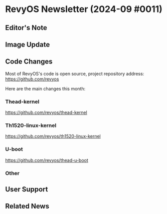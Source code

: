 # RevyOS Newsletter (2024-09 #0011)

## Editor's Note



## Image Update



## Code Changes

Most of RevyOS's code is open source, project repository address: https://github.com/revyos

Here are the main changes this month:

### Thead-kernel

https://github.com/revyos/thead-kernel

### Th1520-linux-kernel

https://github.com/revyos/th1520-linux-kernel

### U-boot

https://github.com/revyos/thead-u-boot

### Other



## User Support



## Related News